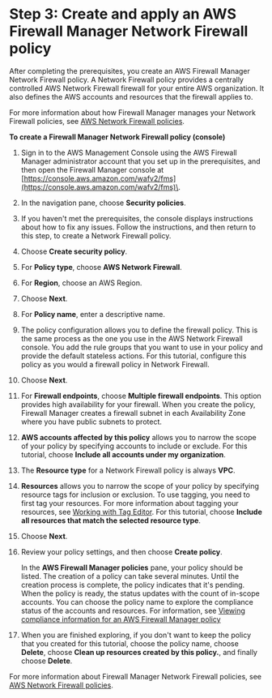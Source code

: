 # Step 3: Create and apply an AWS Firewall Manager Network Firewall policy<a name="get-started-fms-network-firewall-create-policy"></a>

After completing the prerequisites, you create an AWS Firewall Manager Network Firewall policy\. A Network Firewall policy provides a centrally controlled AWS Network Firewall firewall for your entire AWS organization\. It also defines the AWS accounts and resources that the firewall applies to\. 

For more information about how Firewall Manager manages your Network Firewall policies, see [AWS Network Firewall policies](network-firewall-policies.md)\.<a name="get-started-fms-network-firewall-create-policy-procedure"></a>

**To create a Firewall Manager Network Firewall policy \(console\)**

1. Sign in to the AWS Management Console using the AWS Firewall Manager administrator account that you set up in the prerequisites, and then open the Firewall Manager console at [https://console.aws.amazon.com/wafv2/fms](https://console.aws.amazon.com/wafv2/fms)\. 

1. In the navigation pane, choose **Security policies**\. 

1. If you haven't met the prerequisites, the console displays instructions about how to fix any issues\. Follow the instructions, and then return to this step, to create a Network Firewall policy\. 

1. Choose **Create security policy**\.

1. For **Policy type**, choose **AWS Network Firewall**\. 

1. For **Region**, choose an AWS Region\. 

1. Choose **Next**\.

1. For **Policy name**, enter a descriptive name\. 

1. The policy configuration allows you to define the firewall policy\. This is the same process as the one you use in the AWS Network Firewall console\. You add the rule groups that you want to use in your policy and provide the default stateless actions\. For this tutorial, configure this policy as you would a firewall policy in Network Firewall\. 

1. Choose **Next**\.

1. For **Firewall endpoints**, choose **Multiple firewall endpoints**\. This option provides high availability for your firewall\. When you create the policy, Firewall Manager creates a firewall subnet in each Availability Zone where you have public subnets to protect\. 

1. **AWS accounts affected by this policy** allows you to narrow the scope of your policy by specifying accounts to include or exclude\. For this tutorial, choose **Include all accounts under my organization**\. 

1. The **Resource type** for a Network Firewall policy is always **VPC**\. 

1. **Resources** allows you to narrow the scope of your policy by specifying resource tags for inclusion or exclusion\. To use tagging, you need to first tag your resources\. For more information about tagging your resources, see [Working with Tag Editor](https://docs.aws.amazon.com/awsconsolehelpdocs/latest/gsg/tag-editor.html)\. For this tutorial, choose **Include all resources that match the selected resource type**\. 

1. Choose **Next**\.

1. Review your policy settings, and then choose **Create policy**\.

   In the **AWS Firewall Manager policies** pane, your policy should be listed\. The creation of a policy can take several minutes\. Until the creation process is complete, the policy indicates that it's pending\. When the policy is ready, the status updates with the count of in\-scope accounts\. You can choose the policy name to explore the compliance status of the accounts and resources\. For information, see [Viewing compliance information for an AWS Firewall Manager policy](fms-compliance.md)

1. When you are finished exploring, if you don't want to keep the policy that you created for this tutorial, choose the policy name, choose **Delete**, choose **Clean up resources created by this policy\.**, and finally choose **Delete**\. 

For more information about Firewall Manager Network Firewall policies, see [AWS Network Firewall policies](network-firewall-policies.md)\.